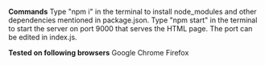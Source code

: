 __Commands__
Type "npm i" in the terminal to install node_modules and other dependencies mentioned in package.json.
Type "npm start" in the terminal to start the server on port 9000 that serves the HTML page.
The port can be edited in index.js.

__Tested on following browsers__
Google Chrome
Firefox

